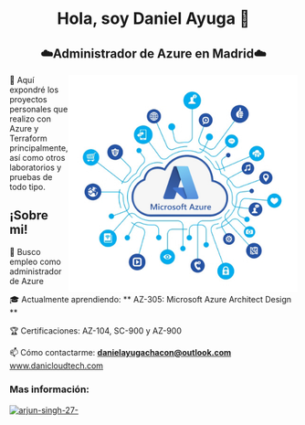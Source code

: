 <h1 align="center">Hola, soy Daniel Ayuga 👋</h1>
<h2 align="center">☁️Administrador de Azure en Madrid☁️</h2>
<img align="right" alt="coding" width="400px" src="https://github.com/DanielAyuga/DanielAyuga/blob/db81018dea8fe07ac6e88cc15033a6cdc117d9f8/azure-informacion-1.jpg">

📂 Aquí expondré los proyectos personales que realizo con Azure y Terraform principalmente, así como otros laboratorios y pruebas de todo tipo.

<h2 align="left">¡Sobre mi!</h2>  


</h1>

💼 Busco empleo como administrador de Azure  

🎓 Actualmente aprendiendo: ** AZ-305: Microsoft Azure Architect Design **

🏆 Certificaciones: AZ-104, SC-900 y AZ-900

📫 Cómo contactarme: **danielayugachacon@outlook.com**
                      www.danicloudtech.com

<h3 align="left">Mas información:</h3>
<p align="left">
<a href="https://linkedin.com/in/daniel-ayuga-chacon-5b126612a" target="blank"><img align="center" src="https://raw.githubusercontent.com/rahuldkjain/github-profile-readme-generator/master/src/images/icons/Social/linked-in-alt.svg" alt="arjun-singh-27-" height="30" width="40" /></a>

